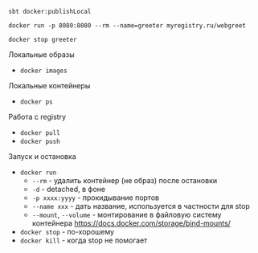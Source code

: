 `sbt docker:publishLocal`

`docker run -p 8080:8080 --rm --name=greeter myregistry.ru/webgreet`

`docker stop greeter`


Локальные образы
- `docker images`

Локальные контейнеры
- `docker ps`

Работа с registry
- `docker pull`
- `docker push`

Запуск и остановка
- `docker run`
    - `--rm` - удалить контейнер (не образ) после остановки
    - `-d` - detached, в фоне
    - `-p xxxx:yyyy` - прокидывание портов
    - `--name xxx` - дать название, используется в частности для stop
    - `--mount`, `--volume` - монтирование в файловую систему контейнера https://docs.docker.com/storage/bind-mounts/
- `docker stop` - по-хорошему
- `docker kill` - когда stop не помогает

